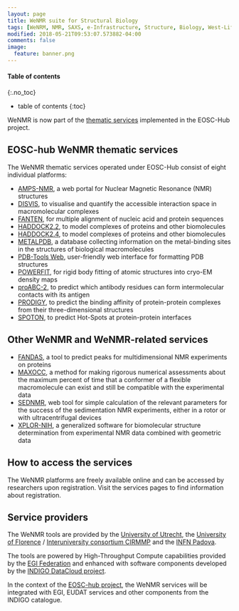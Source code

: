 ```yaml
---
layout: page
title: WeNMR suite for Structural Biology
tags: [WeNRM, NMR, SAXS, e-Infrastructure, Structure, Biology, West-Life, EU, EGI, Grid, EOSC]
modified: 2018-05-21T09:53:07.573882-04:00
comments: false
image:
  feature: banner.png
---
```


#### Table of contents
{:.no_toc}
* table of contents
{:toc}


WeNMR is now part of the <a href="https://www.eosc-hub.eu/catalogue/WeNMR%20suite%20for%20Structural%20Biology" target="_blank">thematic services</a> implemented in the EOSC-Hub project.

## EOSC-hub WeNMR thematic services

The WeNMR thematic services operated under EOSC-Hub consist of eight individual platforms:

* <a href="http://py-enmr.cerm.unifi.it/access/index" target="_blank">AMPS-NMR</a>, a web portal for Nuclear Magnetic Resonance (NMR) structures
* <a href="https://wenmr.science.uu.nl/disvis" target="_blank">DISVIS</a>, to visualise and quantify the accessible interaction space in macromolecular complexes
* <a href="http://abs.cerm.unifi.it:8080/" target="_blank">FANTEN</a>, for multiple alignment of nucleic acid and protein sequences
* <a href="https://alcazar.science.uu.nl/enmr/services/HADDOCK2.2/" target="_blank">HADDOCK2.2</a>, to model complexes of proteins and other biomolecules
* <a href="https://wenmr.science.uu.nl/haddock2.4/" target="_blank">HADDOCK2.4</a>, to model complexes of proteins and other biomolecules
* <a href="https://metalpdb.cerm.unifi.it/" target="_blank">METALPDB</a>, a database collecting information on the metal-binding sites in the structures of biological macromolecules
* <a href="https://wenmr.science.uu.nl/pdbtools/" target="_blank">PDB-Tools Web</a>, user-friendly web interface for formatting PDB structures
* <a href="https://alcazar.science.uu.nl/enmr/services/POWERFIT" target="_blank">POWERFIT</a>, for rigid body fitting of atomic structures into cryo-EM density maps
* <a href="https://wenmr.science.uu.nl/proabc2/" target="_blank">proABC-2</a>, to predict which antibody residues can form intermolecular contacts with its antigen
* <a href="https://wenmr.science.uu.nl/prodigy/" target="_blank">PRODIGY</a>, to predict the binding affinity of protein-protein complexes from their three-dimensional structures
* <a href="https://alcazar.science.uu.nl/services/SPOTON" target="_blank">SPOTON</a>, to predict Hot-Spots at protein-protein interfaces


## Other WeNMR and WeNMR-related services


<!-- * <a href="https://https://github.com/haddocking/3D-DART-server" target="_blank">3D-DART</a>, DNA structure modelling tools -->
* <a href="https://alcazar.science.uu.nl/services/FANDAS" target="_blank">FANDAS</a>, a tool to predict peaks for multidimensional NMR experiments on proteins
* <a href="https://py-enmr.cerm.unifi.it/access/index/maxocc" target="_blank">MAXOCC</a>, a method for making rigorous numerical assessments about the maximum percent of time that a conformer of a flexible macromolecule can exist and still be compatible with the experimental data 
* <a href="https://py-enmr.cerm.unifi.it/access/index/sednmr" target="_blank">SEDNMR</a>, web tool for simple calculation of the relevant parameters for the success of the sedimentation NMR experiments, either in a rotor or with ultracentrifugal devices
* <a href="https://py-enmr.cerm.unifi.it/access/index/xplor-nih" target="_blank">XPLOR-NIH</a>, a generalized software for biomolecular structure determination from experimental NMR data combined with geometric data

## How to access the services

The WeNMR platforms are freely available online and can be accessed by researchers upon registration. Visit the services pages to find information about registration.

## Service providers

The WeNMR tools are provided by the <a href="https://www.uu.nl/" target="_blank">University of Utrecht</a>, the <a href="https://www.unifi.it/changelang-eng.html" target="_blank">University of Florence</a> / <a href="https://www.cerm.unifi.it" target="_blank">Interuniversity consortium CIRMMP</a> and the <a href="https://home.infn.it/en/" target="_blank">INFN Padova</a>.

The tools are powered by High-Throughput Compute capabilities provided by the <a href="https://www.egi.eu" target="_blank">EGI Federation</a> and enhanced with software components developed by the <a href="https://www.indigo-datacloud.eu" target="_blank">INDIGO DataCloud project</a>.

In the context of the <a href="https://www.eosc-hub.eu" target="_blank">EOSC-hub project</a>, the WeNMR services will be integrated with EGI, EUDAT services and other components from the INDIGO catalogue.
